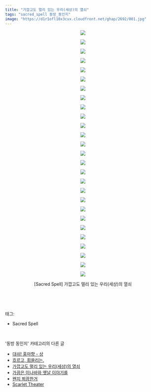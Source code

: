 ```yaml
---
title: "가깝고도 멀리 있는 우리(세상)의 열쇠"
tags: "sacred_spell 동방_동인지"
image: "https://d1r1ofl10x3cvx.cloudfront.net/ghap/2692/001.jpg"
---
```

<div class="article">
<p style="text-align: center; clear: none; float: none;"><img src="{{ site.imgserver7 }}/ghap/2692/001.jpg"/></p>
<p style="text-align: center; clear: none; float: none;"><img src="{{ site.imgserver7 }}/ghap/2692/002.jpg"/></p>
<p style="text-align: center; clear: none; float: none;"><img src="{{ site.imgserver7 }}/ghap/2692/003.jpg"/></p>
<p style="text-align: center; clear: none; float: none;"><img src="{{ site.imgserver7 }}/ghap/2692/004.jpg"/></p>
<p style="text-align: center; clear: none; float: none;"><img src="{{ site.imgserver7 }}/ghap/2692/005.jpg"/></p>
<p style="text-align: center; clear: none; float: none;"><img src="{{ site.imgserver7 }}/ghap/2692/006.jpg"/></p>
<p style="text-align: center; clear: none; float: none;"><img src="{{ site.imgserver7 }}/ghap/2692/007.jpg"/></p>
<p style="text-align: center; clear: none; float: none;"><img src="{{ site.imgserver7 }}/ghap/2692/008.jpg"/></p>
<p style="text-align: center; clear: none; float: none;"><img src="{{ site.imgserver7 }}/ghap/2692/009.jpg"/></p>
<p style="text-align: center; clear: none; float: none;"><img src="{{ site.imgserver7 }}/ghap/2692/010.jpg"/></p>
<p style="text-align: center; clear: none; float: none;"><img src="{{ site.imgserver7 }}/ghap/2692/011.jpg"/></p>
<p style="text-align: center; clear: none; float: none;"><img src="{{ site.imgserver7 }}/ghap/2692/012.jpg"/></p>
<p style="text-align: center; clear: none; float: none;"><img src="{{ site.imgserver7 }}/ghap/2692/013.jpg"/></p>
<p style="text-align: center; clear: none; float: none;"><img src="{{ site.imgserver7 }}/ghap/2692/014.jpg"/></p>
<p style="text-align: center; clear: none; float: none;"><img src="{{ site.imgserver7 }}/ghap/2692/015.jpg"/></p>
<p style="text-align: center; clear: none; float: none;"><img src="{{ site.imgserver7 }}/ghap/2692/016.jpg"/></p>
<p style="text-align: center; clear: none; float: none;"><img src="{{ site.imgserver7 }}/ghap/2692/017.jpg"/></p>
<p style="text-align: center; clear: none; float: none;"><img src="{{ site.imgserver7 }}/ghap/2692/018.jpg"/></p>
<p style="text-align: center; clear: none; float: none;"><img src="{{ site.imgserver7 }}/ghap/2692/019.jpg"/></p>
<p style="text-align: center; clear: none; float: none;"><img src="{{ site.imgserver7 }}/ghap/2692/020.jpg"/></p>
<p style="text-align: center; clear: none; float: none;"><img src="{{ site.imgserver7 }}/ghap/2692/021.jpg"/></p>
<p style="text-align: center; clear: none; float: none;"><img src="{{ site.imgserver7 }}/ghap/2692/022.jpg"/></p>
<p style="text-align: center; clear: none; float: none;"><img src="{{ site.imgserver7 }}/ghap/2692/023.jpg"/></p>
<p style="text-align: center; clear: none; float: none;"><img src="{{ site.imgserver7 }}/ghap/2692/024.jpg"/></p>
<p style="text-align: center; clear: none; float: none;"><img src="{{ site.imgserver7 }}/ghap/2692/025.jpg"/></p>
<p style="text-align: center; clear: none; float: none;"><img src="{{ site.imgserver7 }}/ghap/2692/026.jpg"/></p>
<p style="text-align: center; clear: none; float: none;"><img src="{{ site.imgserver7 }}/ghap/2692/027.jpg"/></p>
<p style="text-align: center; clear: none; float: none;">[Sacred Spell] 가깝고도 멀리 있는 우리(세상)의 열쇠</p>
<p><br/></p>
</div><br/>
<div class="tagTrail">
<p>태그: </p>
<ul>
<li>Sacred Spell</li>
</ul>
</div><br/>
<div class="another">
<p>'동방 동인지' 카테고리의 다른 글</p>
<ul>
<li><a href="/ghap_2694">대쉬! 홍마향 - 상</a></li>
<li><a href="/ghap_2693">흐르고, 휩쓸리는.</a></li>
<li><a href="/ghap_2692">가깝고도 멀리 있는 우리(세상)의 열쇠</a></li>
<li><a href="/ghap_2691">가끔은 이나바와 옛날 이야기를</a></li>
<li><a href="/ghap_2689">왠지 쬐끔한거</a></li>
<li><a href="/ghap_2688">Scarlet Theater</a></li>
</ul>
</div><br/>
<div class="cb_module cb_fluid">
<div class="cb_wrt cb_profile">
</div><!-- commentList close -->
</div><br/>
